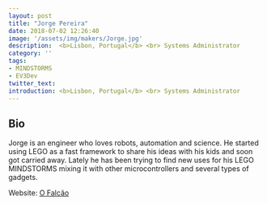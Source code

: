 ```yaml
---
layout: post
title: "Jorge Pereira"
date: 2018-07-02 12:26:40
image: '/assets/img/makers/Jorge.jpg'
description:  <b>Lisbon, Portugal</b> <br> Systems Administrator
category: ''
tags:
- MINDSTORMS
- EV3Dev
twitter_text:
introduction: <b>Lisbon, Portugal</b> <br> Systems Administrator
---
```




## Bio


Jorge is an engineer who loves robots, automation and science. He started using LEGO as a fast framework to share his ideas with his kids and soon got carried away. Lately he has been trying to find new uses for his LEGO MINDSTORMS mixing it with other microcontrollers and several types of gadgets.


Website: [O Falcão](https://ofalcao.pt/)

